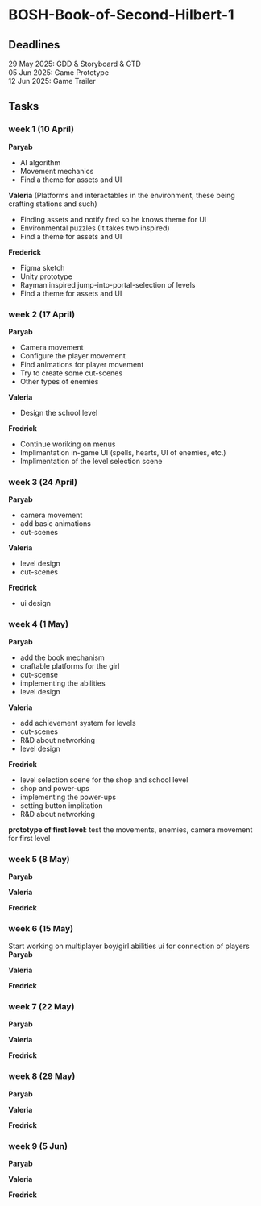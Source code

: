 # BOSH-Book-of-Second-Hilbert-1

## Deadlines
29 May 2025: GDD & Storyboard & GTD <br>
05 Jun 2025: Game Prototype <br>
12 Jun 2025: Game Trailer <br>

## Tasks
### week 1 (10 April)

**Paryab**
- AI algorithm
- Movement mechanics
- Find a theme for assets and UI

**Valeria**
(Platforms and interactables in the environment, these being crafting stations and such)
- Finding assets and notify fred so he knows theme for UI
- Environmental puzzles (It takes two inspired)
- Find a theme for assets and UI

**Frederick**
- Figma sketch
- Unity prototype
- Rayman inspired jump-into-portal-selection of levels
- Find a theme for assets and UI

### week 2 (17 April)
  **Paryab**
- Camera movement
- Configure the player movement
- Find animations for player movement
- Try to create some cut-scenes
- Other types of enemies
  
**Valeria**
- Design the school level
  
**Fredrick**
- Continue woriking on menus
- Implimantation in-game UI (spells, hearts, UI of enemies, etc.)
- Implimentation of the level selection scene

### week 3 (24 April)
**Paryab**
- camera movement
- add basic animations
- cut-scenes

**Valeria**
- level design
- cut-scenes

**Fredrick**
- ui design

### week 4 (1 May)

**Paryab**
- add the book mechanism
- craftable platforms for the girl
- cut-scense
- implementing the abilities
- level design
  
**Valeria**
- add achievement system for levels
- cut-scenes
- R&D about networking
- level design
  
**Fredrick**
- level selection scene for the shop and school level
- shop and power-ups
- implementing the power-ups
- setting button implitation
- R&D about networking

**prototype of first level**: test the movements, enemies, camera movement for first level

### week 5 (8 May)
**Paryab**

**Valeria**

**Fredrick**

### week 6 (15 May)
Start working on multiplayer
boy/girl abilities
ui for connection of players
**Paryab**

**Valeria**

**Fredrick**

### week 7 (22 May)
**Paryab**

**Valeria**

**Fredrick**

### week 8 (29 May)
**Paryab**

**Valeria**

**Fredrick**

### week 9 (5 Jun)
**Paryab**

**Valeria**

**Fredrick**
